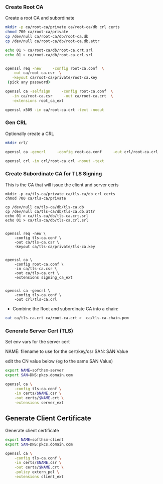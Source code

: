 
### Create Root CA

Create a root CA and subordinate

```bash
mkdir -p ca/root-ca/private ca/root-ca/db crl certs
chmod 700 ca/root-ca/private
cp /dev/null ca/root-ca/db/root-ca.db
cp /dev/null ca/root-ca/db/root-ca.db.attr

echo 01 > ca/root-ca/db/root-ca.crt.srl
echo 01 > ca/root-ca/db/root-ca.crl.srl


openssl req -new     -config root-ca.conf  \
   -out ca/root-ca.csr  \
   -keyout ca/root-ca/private/root-ca.key
 (pick any password)

openssl ca -selfsign     -config root-ca.conf  \
   -in ca/root-ca.csr     -out ca/root-ca.crt  \
   -extensions root_ca_ext

openssl x509 -in ca/root-ca.crt -text -noout
```


### Gen CRL

Optionally create a CRL

```bash
mkdir crl/

openssl ca -gencrl     -config root-ca.conf     -out crl/root-ca.crl

openssl crl -in crl/root-ca.crl -noout -text
```

### Create Subordinate CA for TLS Signing

This is the CA that will issue the client and server certs

```
mkdir -p ca/tls-ca/private ca/tls-ca/db crl certs
chmod 700 ca/tls-ca/private

cp /dev/null ca/tls-ca/db/tls-ca.db
cp /dev/null ca/tls-ca/db/tls-ca.db.attr
echo 01 > ca/tls-ca/db/tls-ca.crt.srl
echo 01 > ca/tls-ca/db/tls-ca.crl.srl


openssl req -new \
    -config tls-ca.conf \
    -out ca/tls-ca.csr \
    -keyout ca/tls-ca/private/tls-ca.key


openssl ca \
    -config root-ca.conf \
    -in ca/tls-ca.csr \
    -out ca/tls-ca.crt \
    -extensions signing_ca_ext


openssl ca -gencrl \
    -config tls-ca.conf \
    -out crl/tls-ca.crl
```

- Combine the Root and subordinate CA into a chain:

```bash
cat ca/tls-ca.crt ca/root-ca.crt >  ca/tls-ca-chain.pem
```

### Generate Server Cert (TLS)

Set env vars for the server cert

NAME: filename to use for the cert/key/csr
SAN:  SAN Value

edit the CN value below (eg to the same SAN Value)

```bash
export NAME=softhsm-server
export SAN=DNS:pkcs.domain.com

openssl ca \
    -config tls-ca.conf \
    -in certs/$NAME.csr \
    -out certs/$NAME.crt \
    -extensions server_ext
```


## Generate Client Certificate

Generate client certificate

```bash
export NAME=softhsm-client
export SAN=DNS:pkcs.domain.com

openssl ca \
    -config tls-ca.conf \
    -in certs/$NAME.csr \
    -out certs/$NAME.crt \
    -policy extern_pol \
    -extensions client_ext
```
